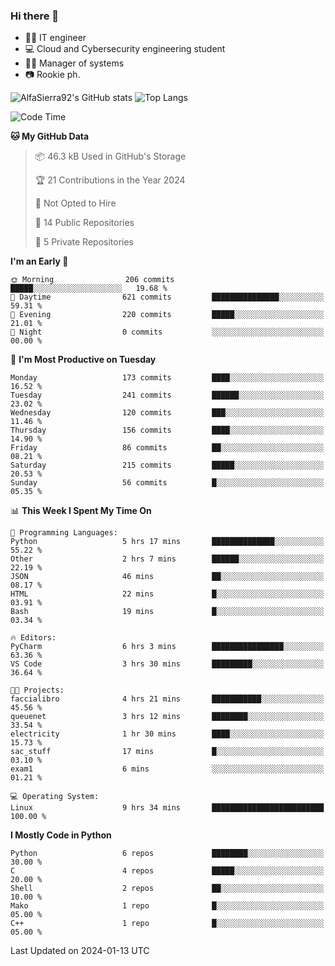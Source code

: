 ### Hi there 👋
- 👨‍💻 IT engineer
- 💻 Cloud and Cybersecurity engineering student
- 👨‍💼 Manager of systems
- 📷 Rookie ph.


![AlfaSierra92's GitHub stats](https://github-readme-stats.vercel.app/api?username=AlfaSierra92&theme=nord)
![Top Langs](https://github-readme-stats.vercel.app/api/top-langs/?username=AlfaSierra92&theme=nord&layout=compact)

<!--START_SECTION:waka-->
![Code Time](http://img.shields.io/badge/Code%20Time-47%20hrs%2032%20mins-blue)

**🐱 My GitHub Data** 

> 📦 46.3 kB Used in GitHub's Storage 
 > 
> 🏆 21 Contributions in the Year 2024
 > 
> 🚫 Not Opted to Hire
 > 
> 📜 14 Public Repositories 
 > 
> 🔑 5 Private Repositories 
 > 
**I'm an Early 🐤** 

```text
🌞 Morning                206 commits         █████░░░░░░░░░░░░░░░░░░░░   19.68 % 
🌆 Daytime                621 commits         ███████████████░░░░░░░░░░   59.31 % 
🌃 Evening                220 commits         █████░░░░░░░░░░░░░░░░░░░░   21.01 % 
🌙 Night                  0 commits           ░░░░░░░░░░░░░░░░░░░░░░░░░   00.00 % 
```
📅 **I'm Most Productive on Tuesday** 

```text
Monday                   173 commits         ████░░░░░░░░░░░░░░░░░░░░░   16.52 % 
Tuesday                  241 commits         ██████░░░░░░░░░░░░░░░░░░░   23.02 % 
Wednesday                120 commits         ███░░░░░░░░░░░░░░░░░░░░░░   11.46 % 
Thursday                 156 commits         ████░░░░░░░░░░░░░░░░░░░░░   14.90 % 
Friday                   86 commits          ██░░░░░░░░░░░░░░░░░░░░░░░   08.21 % 
Saturday                 215 commits         █████░░░░░░░░░░░░░░░░░░░░   20.53 % 
Sunday                   56 commits          █░░░░░░░░░░░░░░░░░░░░░░░░   05.35 % 
```


📊 **This Week I Spent My Time On** 

```text
💬 Programming Languages: 
Python                   5 hrs 17 mins       ██████████████░░░░░░░░░░░   55.22 % 
Other                    2 hrs 7 mins        ██████░░░░░░░░░░░░░░░░░░░   22.19 % 
JSON                     46 mins             ██░░░░░░░░░░░░░░░░░░░░░░░   08.17 % 
HTML                     22 mins             █░░░░░░░░░░░░░░░░░░░░░░░░   03.91 % 
Bash                     19 mins             █░░░░░░░░░░░░░░░░░░░░░░░░   03.34 % 

🔥 Editors: 
PyCharm                  6 hrs 3 mins        ████████████████░░░░░░░░░   63.36 % 
VS Code                  3 hrs 30 mins       █████████░░░░░░░░░░░░░░░░   36.64 % 

🐱‍💻 Projects: 
faccialibro              4 hrs 21 mins       ███████████░░░░░░░░░░░░░░   45.56 % 
queuenet                 3 hrs 12 mins       ████████░░░░░░░░░░░░░░░░░   33.54 % 
electricity              1 hr 30 mins        ████░░░░░░░░░░░░░░░░░░░░░   15.73 % 
sac_stuff                17 mins             █░░░░░░░░░░░░░░░░░░░░░░░░   03.10 % 
exam1                    6 mins              ░░░░░░░░░░░░░░░░░░░░░░░░░   01.21 % 

💻 Operating System: 
Linux                    9 hrs 34 mins       █████████████████████████   100.00 % 
```

**I Mostly Code in Python** 

```text
Python                   6 repos             ████████░░░░░░░░░░░░░░░░░   30.00 % 
C                        4 repos             █████░░░░░░░░░░░░░░░░░░░░   20.00 % 
Shell                    2 repos             ██░░░░░░░░░░░░░░░░░░░░░░░   10.00 % 
Mako                     1 repo              █░░░░░░░░░░░░░░░░░░░░░░░░   05.00 % 
C++                      1 repo              █░░░░░░░░░░░░░░░░░░░░░░░░   05.00 % 
```




 Last Updated on 2024-01-13 UTC
<!--END_SECTION:waka-->

<!--
**AlfaSierra92/AlfaSierra92** is a ✨ _special_ ✨ repository because its `README.md` (this file) appears on your GitHub profile.

Here are some ideas to get you started:

- 🔭 I’m currently working on ...
- 🌱 I’m currently learning ...
- 👯 I’m looking to collaborate on ...
- 🤔 I’m looking for help with ...
- 💬 Ask me about ...
- 📫 How to reach me: ...
- 😄 Pronouns: ...
- ⚡ Fun fact: ...
-->

